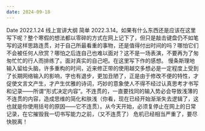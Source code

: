 ```yaml
---
date: 2024-09-18
---
```


Date
2022.1.24
线上宣讲大纲
简单
2022.3.14。如果有什么东西还是应该在这里写下呢？整个寒假的想法都以零碎的方式在网上记下了，但只是敲击键盘仍不如笔写的这样思路连贯，对于自己所最看重的事物，还是值得付出时间的吗？哪怕它们不会被任何人欣赏？哪怕之后连自己也难以面对？这不是一场表演，不要再为了匆匆忙忙的行人而排练了。面对真实的自己吧。在这里写下作的感想。 慢条斯理地输入留给头脑，许多重构的时间，近来修正带的使用越交多想必是一定程度上受到了长期网络输入的影响，字也有退步，更加丑陋了，正是由于修改不便的特性，才促使文言文产生，才产生优雅的诗词，巧妙的意象使人不得不经过认真思考才书写和记录——所谓“形式决定内容”。不连贯的，一直要找同的输入势必会导致浅薄的不连贯的内容，造成思维的简化和肤浅（你看，现在已经开始渐渐失去逻辑了，这也就是你使用括号的原因——它不连贯）。从今天开始，必须复停止在网上的日常记录，在它摧毁我一切书写能力之前，（又不连贯了） 危机已经相当严重了，要尽快脱离！

